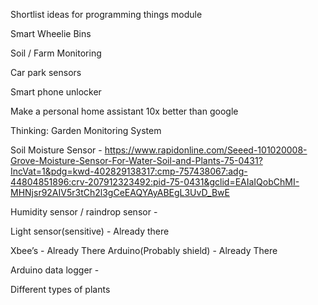 Shortlist ideas for programming things module

Smart Wheelie Bins

Soil / Farm Monitoring

Car park sensors

Smart phone unlocker

Make a personal home assistant 10x better than google


Thinking: Garden Monitoring System

Soil Moisture Sensor - https://www.rapidonline.com/Seeed-101020008-Grove-Moisture-Sensor-For-Water-Soil-and-Plants-75-0431?IncVat=1&pdg=kwd-402829138317:cmp-757438067:adg-44804851896:crv-207912323492:pid-75-0431&gclid=EAIaIQobChMI-MHNjsr92AIV5r3tCh2l3gCeEAQYAyABEgL3UvD_BwE

Humidity sensor / raindrop sensor - 

Light sensor(sensitive) - Already there

Xbee’s - Already There
Arduino(Probably shield) - Already There

Arduino data logger - 

Different types of plants